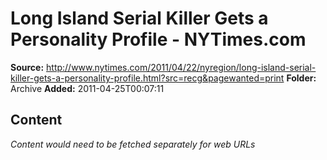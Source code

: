 # Long Island Serial Killer Gets a Personality Profile - NYTimes.com

**Source:** http://www.nytimes.com/2011/04/22/nyregion/long-island-serial-killer-gets-a-personality-profile.html?src=recg&pagewanted=print
**Folder:** Archive
**Added:** 2011-04-25T00:07:11




## Content
*Content would need to be fetched separately for web URLs*
